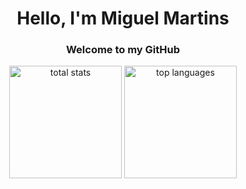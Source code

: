 <h1 align="center">Hello, I'm Miguel Martins</h1>
<h3 align="center">Welcome to my GitHub</h3>

<div align="center">
  <img height="180em" src="https://github-readme-stats.vercel.app/api?username=mjrmartins&show_icons=true&theme=merko" alt="total stats">
  <img height="180em" src="https://github-readme-stats.vercel.app/api/top-langs/?username=mjrmartins&layout=compact&theme=merko" alt="top languages">
</div>


<!--
**mjrmartins/mjrmartins** is a ✨ _special_ ✨ repository because its `README.md` (this file) appears on your GitHub profile.

Here are some ideas to get you started:

- 🔭 I’m currently working on ...
- 🌱 I’m currently learning ...
- 👯 I’m looking to collaborate on ...
- 🤔 I’m looking for help with ...
- 💬 Ask me about ...
- 📫 How to reach me: ...
- 😄 Pronouns: ...
- ⚡ Fun fact: ...
-->
